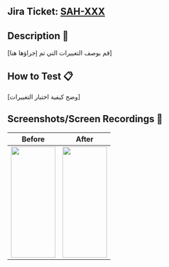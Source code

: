 ## Jira Ticket:  [SAH-XXX](https://sahseh.atlassian.net/browse/SAH-XXX)

## Description :book:
[قم بوصف التغييرات التي تم إجراؤها هنا]

## How to Test :clipboard:
[وضح كيفية اختبار التغييرات]

## Screenshots/Screen Recordings 📸

| Before | After |
|--------|-------|
| <img src="" width="100" height="250">  |  <img src="" width="100" height="250">  |
